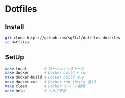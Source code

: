 # Dotfiles

## Install

```bash
git clone https://github.com/sg3t41/dotfiles dotfiles
cd dotfiles
```

## SetUp

```bash
make local        # ローカルインストール
make docker       # Docker build + run
make docker-build # Docker build のみ
make docker-run   # Docker run (build 含む)
make clean        # Docker イメージ削除
make help         # ヘルプ表示
```
